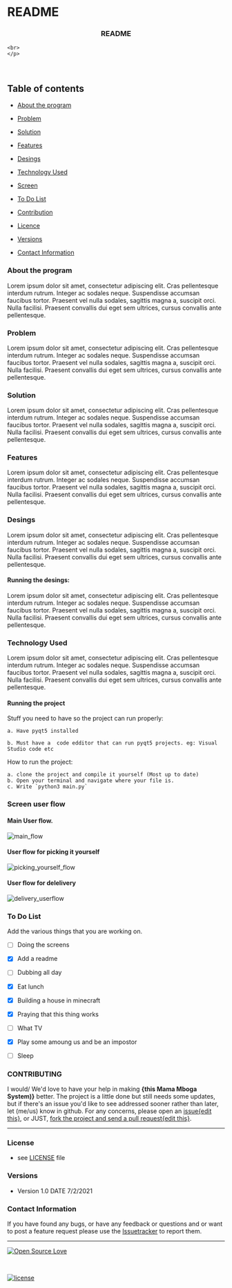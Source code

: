 # README


<p align="center">
  <a href="https://github.com/muondu/README">
  </a>
  <h3 align="center">README</h3>

  <p align="center">

    <br>
    </p>
</p>

<br>


## Table of contents
- [About the program](#about-the-program)
- [Problem](#problem)
- [Solution](#solution)
- [Features](#features)
- [Desings](#desings)
- [Technology Used](#technology-used)
- [Screen](#screens)

- [To Do List](#to-do-list)
- [Contribution](#contribution)
- [Licence](#license)
- [Versions](#versions)
- [Contact Information](#contact-information)



### About the program

Lorem ipsum dolor sit amet, consectetur adipiscing elit. Cras pellentesque interdum rutrum. Integer ac sodales neque. Suspendisse accumsan faucibus tortor. Praesent vel nulla sodales, sagittis magna a, suscipit orci. Nulla facilisi. Praesent convallis dui eget sem ultrices, cursus convallis ante pellentesque.


### Problem

Lorem ipsum dolor sit amet, consectetur adipiscing elit. Cras pellentesque interdum rutrum. Integer ac sodales neque. Suspendisse accumsan faucibus tortor. Praesent vel nulla sodales, sagittis magna a, suscipit orci. Nulla facilisi. Praesent convallis dui eget sem ultrices, cursus convallis ante pellentesque.

### Solution

Lorem ipsum dolor sit amet, consectetur adipiscing elit. Cras pellentesque interdum rutrum. Integer ac sodales neque. Suspendisse accumsan faucibus tortor. Praesent vel nulla sodales, sagittis magna a, suscipit orci. Nulla facilisi. Praesent convallis dui eget sem ultrices, cursus convallis ante pellentesque.

### Features
 
Lorem ipsum dolor sit amet, consectetur adipiscing elit. Cras pellentesque interdum rutrum. Integer ac sodales neque. Suspendisse accumsan faucibus tortor. Praesent vel nulla sodales, sagittis magna a, suscipit orci. Nulla facilisi. Praesent convallis dui eget sem ultrices, cursus convallis ante pellentesque.

### Desings

Lorem ipsum dolor sit amet, consectetur adipiscing elit. Cras pellentesque interdum rutrum. Integer ac sodales neque. Suspendisse accumsan faucibus tortor. Praesent vel nulla sodales, sagittis magna a, suscipit orci. Nulla facilisi. Praesent convallis dui eget sem ultrices, cursus convallis ante pellentesque.

#### Running the desings:
   
Lorem ipsum dolor sit amet, consectetur adipiscing elit. Cras pellentesque interdum rutrum. Integer ac sodales neque. Suspendisse accumsan faucibus tortor. Praesent vel nulla sodales, sagittis magna a, suscipit orci. Nulla facilisi. Praesent convallis dui eget sem ultrices, cursus convallis ante pellentesque.   

### Technology Used

Lorem ipsum dolor sit amet, consectetur adipiscing elit. Cras pellentesque interdum rutrum. Integer ac sodales neque. Suspendisse accumsan faucibus tortor. Praesent vel nulla sodales, sagittis magna a, suscipit orci. Nulla facilisi. Praesent convallis dui eget sem ultrices, cursus convallis ante pellentesque.    
    
#### Running the project
Stuff you need to have so the project can run properly:

    a. Have pyqt5 installed

    b. Must have a  code edditor that can run pyqt5 projects. eg: Visual Studio code etc


How to run the project:

    a. clone the project and compile it yourself (Most up to date)   
    b. Open your terminal and navigate where your file is.
    c. Write `python3 main.py`


### Screen user flow
#### Main User flow.
![main_flow](#)


#### User flow for picking it yourself
![picking_yourself_flow](#)

#### User flow for delelivery
![delivery_userflow](#)
#### 

### To Do List

Add the various things that you are working on.  

- [ ] Doing the screens
- [x] Add a readme
- [ ] Dubbing all day
- [x] Eat lunch
- [x] Building a house in minecraft
- [x] Praying that this thing works
- [ ] What TV
- [x] Play some amoung us and be an impostor
- [ ] Sleep




### CONTRIBUTING

I would/ We'd love to have your help in making  **{this Mama Mboga System)}** better. The project is a little done but still needs some updates, but if there's an issue you'd like to see addressed sooner rather than later, let (me/us) know in github. For any concerns, please open an [issue{edit this}](https://github.com/muondu/README/issues), or JUST, [fork the project and send a pull request{edit this}](https://github.com/muondu/README/pulls).

<hr>

### License
* see [LICENSE](https://github.com/muondu/Mama-Mboga-Application/LICENSE.md) file

### Versions
* Version 1.0  DATE 7/2/2021



### Contact Information

If you have found any bugs, or have any feedback or questions and or want to post a feature request please use the [Issuetracker](https://github.com/muondu/Mama-Mboga-Application/issues) to report them.

<hr>

[![Open Source Love](https://badges.frapsoft.com/os/v2/open-source-200x33.png?v=103)](#)  

<br>

[![license](https://img.shields.io/github/license/mashape/apistatus.svg?style=for-the-badge)](https://github.com/muondu/Mama-Mboga-Application/master/LICENSE)

